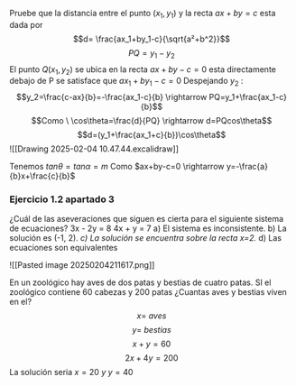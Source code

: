 Pruebe que la distancia entre el punto $(x_1, y_1)$ y la recta $ax+by=c$ esta dada por $$d= \frac{ax_1+by_1-c}{\sqrt{a²+b^2}}$$
$$PQ = y_1-y_2$$
El punto $Q(x_1,y_2)$ se ubica en la recta $ax+by-c=0$ esta directamente debajo de P se satisface que $ax_1+by_1 -c=0$ 
Despejando $y_2$ :
$$y_2=\frac{c-ax}{b}=-\frac{ax_1-c}{b} \rightarrow PQ=y_1+\frac{ax_1-c}{b}$$
$$Como \ \cos\theta=\frac{d}{PQ} \rightarrow d=PQcos\theta$$
$$d=(y_1+\frac{ax_1+c}{b})\cos\theta$$
![[Drawing 2025-02-04 10.47.44.excalidraw]]

Tenemos $tan\theta=tan\alpha=m$ Como $ax+by-c=0 \rightarrow y=-\frac{a}{b}x+\frac{c}{b}$ 

### Ejercicio 1.2 apartado 3

¿Cuál de las aseveraciones que siguen es cierta para el siguiente sistema de ecuaciones?
3x - 2y = 8
4x + y = 7 
a) El sistema es inconsistente.
b) La solución es (-1, 2).
*c) La solución se encuentra sobre la recta x=2.*
d) Las ecuaciones son equivalentes 

![[Pasted image 20250204211617.png]]

En un zoológico hay aves de dos patas y bestias de cuatro patas. SI el zoológico contiene 60 cabezas y 200 patas ¿Cuantas aves y bestias viven en el?
$$x=\ aves$$
$$y=\ bestias$$
$$x+y=60$$
$$2x+4y=200$$
La solución seria $x=20 \ y \ y=40$  